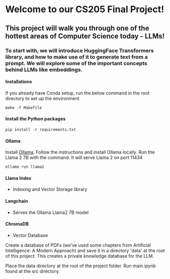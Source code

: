 # Welcome to our CS205 Final Project!
## This project will walk you through one of the hottest areas of Computer Science today - LLMs!
### To start with, we will introduce HuggingFace Transformers library, and how to make use of it to generate text from a prompt. We will explore some of the important concepts behind LLMs like embeddings. 

#### Installations

If you already have Conda setup, run the below command in the root directory to set up the environment

```
make -f Makefile
```

#### Install the Python packages 

```
pip install -r requirements.txt 
```

#### Ollama 

Install [Ollama](https://ollama.ai/download). Follow the instructions and install Ollama locally. Run the Llama 2 7B with the command. It will serve Llama 2 on port 11434

```
ollama run llama2
```

#### Llama Index 
- Indexing and Vector Storage library
#### Langchain
- Serves the Ollama Llama2 7B model
#### ChromaDB 
- Vector Database

Create a database of PDFs (we've used some chapters from Artificial Intelligence: A Modern Approach) and save it in a directory 'data' at the root of this project. This creates a private knowledge database for the LLM. 

Place the data directory at the root of the project folder. Run main.ipynb found at the src directory. 